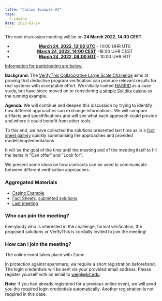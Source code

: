 ```yaml
--- 
title: "Casino Example #3"
tags:
  - casino
date: 2022-03-24
---
```


The next discussion meeting will be on <strong>24 March 2022, 14.00 CEST</strong>.

<!--more-->

<center>

- **[March 24, 2022, 12:00 UTC](https://www.timeanddate.com/worldclock/fixedtime.html?msg=VerifyThis&iso=20220324T12&p1=%3A&ah=2)** - 14:00 UHR UTC<br>
- **[March 24, 2022, 14:00 CEST](https://www.timeanddate.com/worldclock/fixedtime.html?msg=VerifyThis&iso=20220324T12&p1=%3A&ah=2)** -16:00 UHR CEST<br>
- **[March 24, 2022, 08:00 EDT](https://www.timeanddate.com/worldclock/fixedtime.html?msg=VerifyThis&iso=20220324T12&p1=%3A&ah=2)** - 10:00 UHR EDT

</center>

[Information for participating are below.](#participating)

**Backgrund:** The [VerifyThis Collaborative Large Scale Challenge](/)
aims at proving that deductive program verification can produce
relevant results for real systems with acceptable effort. We initially
looked [HAGRID](https://gitlab.com/hagrid-keyserver/hagrid) as a case
study, but have since moved on to considering [a simple Solidity
casino](/02casino) as the running example.

**Agenda:** We will continue and deepen this discussion by trying to
identify how different approaches can exchange informations.  We will
compare artifacts and specififications and will see what each approach
could provide and where it could benefit from other tools.

To this end, we have collected the solutions presented last time as in
a [fact sheet gallery](/02casino/factsheets) quickly summarising
the approaches and provided models/implementations.

It will be the goal of the time until the meeting and of the meeting
itself to fill the items in "Can offer" and "Look for".

We present some ideas on how contracts can be used to communicate
between different verification approaches.

### Aggregated Materials

-   [Casino Example](/02casino)
-   [Fact Sheets](/02casino/factsheets), [submitted solutions](/02casino)
-   [Last meeting](/online-event-dec)

### Who can join the meeting?

Everybody who is interested in the challenge, formal verification, the
proposed solutions or VerifyThis is cordially invited to join the
meeting!

### How can I join the meeting?

The online event takes place with Zoom.

In protection against spammers, we require a short registration
beforehand. The login credentials will be sent via your provided email
address. Please register yourself with an email to
[weigl\@kit.edu](mailto:weigl@kit.edu?subject=VTLTC%20registration).

**Note:** If you had already registered for a previous online event,
we will send you the required login credentials automatically. Another
registration is not required in this case.
